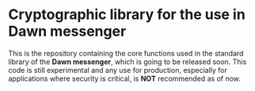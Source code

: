 # Cryptographic library for the use in Dawn messenger

This is the repository containing the core functions used in the standard library of the **Dawn messenger**, which is going to be released soon. This code is still experimental and any use for production, especially for applications where security is critical, is **NOT** recommended as of now.
